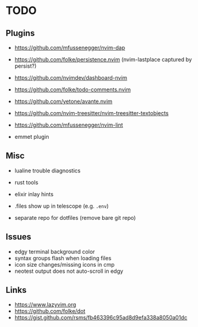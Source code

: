 # TODO

## Plugins

- https://github.com/mfussenegger/nvim-dap

- https://github.com/folke/persistence.nvim (nvim-lastplace captured by persist?)
- https://github.com/nvimdev/dashboard-nvim
- https://github.com/folke/todo-comments.nvim
- https://github.com/yetone/avante.nvim
- https://github.com/nvim-treesitter/nvim-treesitter-textobjects
- https://github.com/mfussenegger/nvim-lint
- emmet plugin

## Misc

- lualine trouble diagnostics
- rust tools
- elixir inlay hints

- .files show up in telescope (e.g. `.env`)
- separate repo for dotfiles (remove bare git repo)

## Issues

- edgy terminal background color
- syntax groups flash when loading files
- icon size changes/missing icons in cmp
- neotest output does not auto-scroll in edgy

## Links

- https://www.lazyvim.org
- https://github.com/folke/dot
- https://gist.github.com/rsms/fb463396c95ad8d9efa338a8050a01dc
